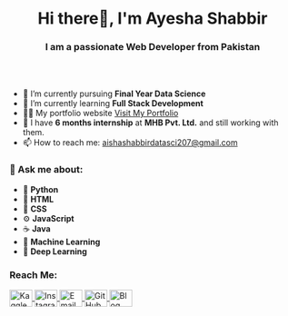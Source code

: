 <h1 align="center">Hi there👋, I'm Ayesha Shabbir </h1>
<h3 align="center">I am a passionate Web Developer from Pakistan</h3>

<br>
<br>

- 🔭 I’m currently pursuing **Final Year Data Science**  
- 🌱 I’m currently learning **Full Stack Development**  
- 👨‍💻 My portfolio website [Visit My Portfolio]([https://example.com](https://github.com/Ayeshashabbir01/Portfolio.git))  
- 💼 I have **6 months internship** at **MHB Pvt. Ltd.** and still working with them.  
- 📫 How to reach me: <a href="mailto:aishashabbirdatasci207@gmail.com">aishashabbirdatasci207@gmail.com</a>  

<h3>💬 Ask me about:</h3>
<ul>
  <li>🐍 <strong>Python</strong></li>
  <li>🎨 <strong>HTML</strong></li>
  <li>🎨 <strong>CSS</strong></li>
  <li>⚙️ <strong>JavaScript</strong></li>
  <li>☕ <strong>Java</strong></li>
  <li>🤖 <strong>Machine Learning</strong></li>
  <li>🧠 <strong>Deep Learning</strong></li>
</ul>

<h3 align="left">Reach Me:</h3>
<p align="left">
  <!-- Kaggle -->
  <a href="https://www.kaggle.com/aishashabbir" target="blank">
    <img align="center" src="https://www.kaggle.com/static/images/site-logo.png" alt="Kaggle" height="30" width="40" />
  </a>
  <!-- Instagram -->
  <a href="https://instagram.com/ayesha_shabbir4" target="blank">
    <img align="center" src="https://raw.githubusercontent.com/rahuldkjain/github-profile-readme-generator/master/src/images/icons/Social/instagram.svg" alt="Instagram" height="30" width="40" />
  </a>
  <!-- Email -->
  <a href="mailto:aishashabbirdatasci207@gmail.com" target="blank">
    <img align="center" src="https://cdn-icons-png.flaticon.com/512/732/732200.png" alt="Email" height="30" width="40" />
  </a>
  <!-- GitHub -->
  <a href="https://github.com/Ayeshashabbir01" target="blank">
    <img align="center" src="https://raw.githubusercontent.com/rahuldkjain/github-profile-readme-generator/master/src/images/icons/Social/github.svg" alt="GitHub" height="30" width="40" />
  </a>
  <!-- Blog -->
  <a href="https://yourblog.com" target="blank">
    <img align="center" src="https://upload.wikimedia.org/wikipedia/commons/thumb/7/76/Blogger_icon.svg/2048px-Blogger_icon.svg.png" alt="Blog" height="30" width="40" />
  </a>
</p>
